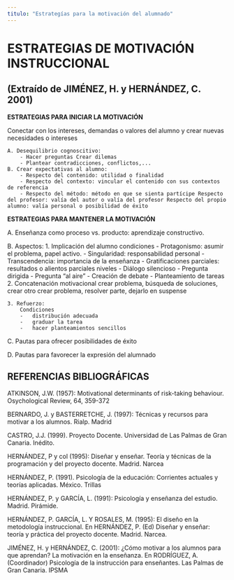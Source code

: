 ```yaml
---
titulo: "Estrategías para la motivación del alumnado"
---
```


# ESTRATEGIAS DE MOTIVACIÓN INSTRUCCIONAL

## (Extraído de JIMÉNEZ, H. y HERNÁNDEZ, C. 2001)


**ESTRATEGIAS PARA INICIAR LA MOTIVACIÓN**

Conectar con los intereses, demandas o valores del alumno y crear nuevas necesidades o intereses

    A. Desequilibrio cognoscitivo:
        - Hacer preguntas Crear dilemas
        - Plantear contradicciones, conflictos,...
    B. Crear expectativas al alumno:
        - Respecto del contenido: utilidad o finalidad
        - Respecto del contexto: vincular el contenido con sus contextos de referencia
        - Respecto del método: método en que se sienta partícipe Respecto del profesor: valía del autor o valía del profesor Respecto del propio alumno: valía personal o posibilidad de éxito

**ESTRATEGIAS PARA MANTENER LA MOTIVACIÓN**

A. Enseñanza como proceso vs. producto: aprendizaje constructivo.

B. Aspectos:
    1. Implicación del alumno condiciones
        -	Protagonismo: asumir el problema, papel activo.
        -	Singularidad: responsabilidad personal
        -	Transcendencia: importancia de la enseñanza
        -	Gratificaciones parciales: resultados o alientos parciales niveles
        -	Diálogo silencioso
        -	Pregunta dirigida
        -	Pregunta “al aire”
        -	Creación de debate
        -	Planteamiento de tareas
    2. Concatenación motivacional
crear problema, búsqueda de soluciones, crear otro crear problema, resolver parte, dejarlo en suspense


    3. Refuerzo:
        Condiciones
        -  	distribución adecuada
        -	graduar la tarea
        -	hacer planteamientos sencillos

C. Pautas para ofrecer posibilidades de éxito

D. Pautas para favorecer la expresión del alumnado





## REFERENCIAS BIBLIOGRÁFICAS

ATKINSON, J.W. (1957): Motivational determinants of risk-taking behaviour. Osychological Review, 64, 359-372


BERNARDO, J. y BASTERRETCHE, J. (1997): Técnicas y recursos para motivar a los alumnos. Rialp. Madrid



CASTRO, J.J. (1999). Proyecto Docente. Universidad de Las Palmas de Gran Canaria. Inédito.


HERNÁNDEZ, P y col (1995): Diseñar y enseñar. Teoría y técnicas de la programación y del proyecto docente. Madrid. Narcea


HERNÁNDEZ, P. (1991). Psicología de la educación: Corrientes actuales y teorías aplicadas. México. Trillas


HERNÁNDEZ, P. y GARCÍA, L. (1991): Psicología y enseñanza del estudio.
Madrid. Pirámide.


HERNÁNDEZ, P. GARCÍA, L. Y ROSALES, M. (1995): El diseño en la
metodología instruccional. En HERNÁNDEZ, P. (Ed) Diseñar y enseñar: teoría y práctica del proyecto docente. Madrid. Narcea.


JIMÉNEZ, H. y HERNÁNDEZ, C. (2001): ¿Cómo motivar a los alumnos para que aprendan? La motivación en la enseñanza. En RODRÍGUEZ, A. (Coordinador) Psicología de la instrucción para enseñantes. Las Palmas de Gran Canaria. IPSMA


